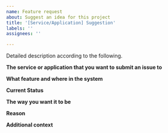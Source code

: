```yaml
---
name: Feature request
about: Suggest an idea for this project
title: '[Service/Application] Suggestion'
labels: ''
assignees: ''

---
```


Detailed description according to the following.

**The service or application that you want to submit an issue to**


**What feature and where in the system**


**Current Status**
 

**The way you want it to be**


**Reason**


**Additional context**
